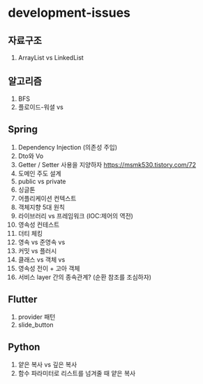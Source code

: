 # development-issues

## 자료구조
1. ArrayList vs LinkedList

## 알고리즘
1. BFS
2. 플로이드-워셜 vs 

## Spring

1. Dependency Injection (의존성 주입)
2. Dto와 Vo
3. Getter / Setter 사용을 지양하자
https://msmk530.tistory.com/72
5. 도메인 주도 설계
6. public vs private 
7. 싱글톤
8. 어플리케이션 컨텍스트
9. 객체지향 5대 원칙
10. 라이브러리 vs 프레임워크 (IOC:제어의 역전)
11. 영속성 컨테스트
12. 더티 체킹
13. 영속 vs 준영속 vs 
14. 커밋 vs 플러시
15. 클래스 vs 객체 vs 
16. 영속성 전이 + 고아 객체
17. 서비스 layer 간의 종속관계? (순환 참조를 조심하자)

## Flutter

1. provider 패턴
2. slide_button

## Python

1. 얕은 복사 vs 깊은 복사
2. 함수 파라미터로 리스트를 넘겨줄 때 얕은 복사
